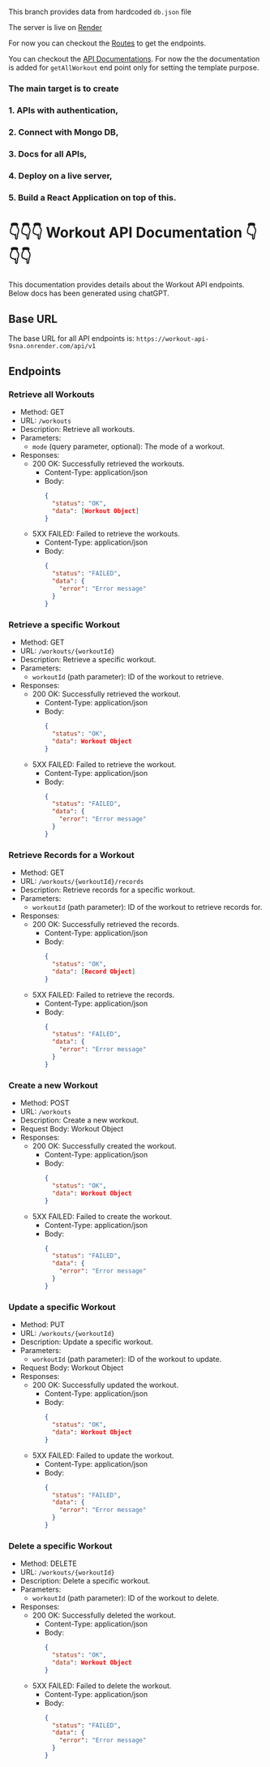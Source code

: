 This branch provides data from hardcoded `db.json` file

The server is live on [Render](https://workout-api-9sna.onrender.com)

For now you can checkout the [Routes](https://github.com/muzaffar640/workout/blob/api-with-jason-data/src/v1/routes/workoutRoutes.js) to get the endpoints.

You can checkout the [API Documentations](https://workout-api-9sna.onrender.com/api/v1/docs/). For now the the documentation is added for `getAllWorkout` end point only for setting the template purpose.

### **The main target is to create**

### 1. APIs with authentication,

### 2. Connect with Mongo DB,

### 3. Docs for all APIs,

### 4. Deploy on a live server,

### 5. Build a React Application on top of this.

# 👇👇👇 Workout API Documentation 👇👇👇

This documentation provides details about the Workout API endpoints. Below docs has been generated using chatGPT.

## Base URL

The base URL for all API endpoints is: `https://workout-api-9sna.onrender.com/api/v1`

## Endpoints

### Retrieve all Workouts

- Method: GET
- URL: `/workouts`
- Description: Retrieve all workouts.
- Parameters:
  - `mode` (query parameter, optional): The mode of a workout.
- Responses:
  - 200 OK: Successfully retrieved the workouts.
    - Content-Type: application/json
    - Body:
      ```json
      {
        "status": "OK",
        "data": [Workout Object]
      }
      ```
  - 5XX FAILED: Failed to retrieve the workouts.
    - Content-Type: application/json
    - Body:
      ```json
      {
        "status": "FAILED",
        "data": {
          "error": "Error message"
        }
      }
      ```

### Retrieve a specific Workout

- Method: GET
- URL: `/workouts/{workoutId}`
- Description: Retrieve a specific workout.
- Parameters:
  - `workoutId` (path parameter): ID of the workout to retrieve.
- Responses:
  - 200 OK: Successfully retrieved the workout.
    - Content-Type: application/json
    - Body:
      ```json
      {
        "status": "OK",
        "data": Workout Object
      }
      ```
  - 5XX FAILED: Failed to retrieve the workout.
    - Content-Type: application/json
    - Body:
      ```json
      {
        "status": "FAILED",
        "data": {
          "error": "Error message"
        }
      }
      ```

### Retrieve Records for a Workout

- Method: GET
- URL: `/workouts/{workoutId}/records`
- Description: Retrieve records for a specific workout.
- Parameters:
  - `workoutId` (path parameter): ID of the workout to retrieve records for.
- Responses:
  - 200 OK: Successfully retrieved the records.
    - Content-Type: application/json
    - Body:
      ```json
      {
        "status": "OK",
        "data": [Record Object]
      }
      ```
  - 5XX FAILED: Failed to retrieve the records.
    - Content-Type: application/json
    - Body:
      ```json
      {
        "status": "FAILED",
        "data": {
          "error": "Error message"
        }
      }
      ```

### Create a new Workout

- Method: POST
- URL: `/workouts`
- Description: Create a new workout.
- Request Body: Workout Object
- Responses:
  - 200 OK: Successfully created the workout.
    - Content-Type: application/json
    - Body:
      ```json
      {
        "status": "OK",
        "data": Workout Object
      }
      ```
  - 5XX FAILED: Failed to create the workout.
    - Content-Type: application/json
    - Body:
      ```json
      {
        "status": "FAILED",
        "data": {
          "error": "Error message"
        }
      }
      ```

### Update a specific Workout

- Method: PUT
- URL: `/workouts/{workoutId}`
- Description: Update a specific workout.
- Parameters:
  - `workoutId` (path parameter): ID of the workout to update.
- Request Body: Workout Object
- Responses:
  - 200 OK: Successfully updated the workout.
    - Content-Type: application/json
    - Body:
      ```json
      {
        "status": "OK",
        "data": Workout Object
      }
      ```
  - 5XX FAILED: Failed to update the workout.
    - Content-Type: application/json
    - Body:
      ```json
      {
        "status": "FAILED",
        "data": {
          "error": "Error message"
        }
      }
      ```

### Delete a specific Workout

- Method: DELETE
- URL: `/workouts/{workoutId}`
- Description: Delete a specific workout.
- Parameters:
  - `workoutId` (path parameter): ID of the workout to delete.
- Responses:
  - 200 OK: Successfully deleted the workout.
    - Content-Type: application/json
    - Body:
      ```json
      {
        "status": "OK",
        "data": Workout Object
      }
      ```
  - 5XX FAILED: Failed to delete the workout.
    - Content-Type: application/json
    - Body:
      ```json
      {
        "status": "FAILED",
        "data": {
          "error": "Error message"
        }
      }
      ```
